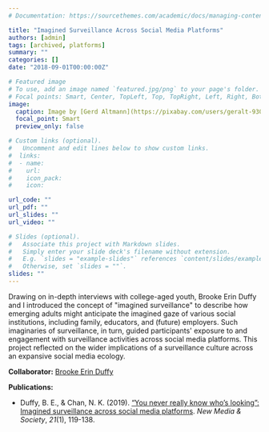 ```yaml
---
# Documentation: https://sourcethemes.com/academic/docs/managing-content/

title: "Imagined Surveillance Across Social Media Platforms"
authors: [admin]
tags: [archived, platforms]
summary: ""
categories: []
date: "2018-09-01T00:00:00Z"

# Featured image
# To use, add an image named `featured.jpg/png` to your page's folder.
# Focal points: Smart, Center, TopLeft, Top, TopRight, Left, Right, BottomLeft, Bottom, BottomRight.
image: 
  caption: Image by [Gerd Altmann](https://pixabay.com/users/geralt-9301/?utm_source=link-attribution&utm_medium=referral&utm_campaign=image&utm_content=1917737) on [Pixabay](https://pixabay.com/)
  focal_point: Smart
  preview_only: false

# Custom links (optional).
#   Uncomment and edit lines below to show custom links.
#  links:
#  - name: 
#    url: 
#    icon_pack: 
#    icon: 

url_code: ""
url_pdf: ""
url_slides: ""
url_video: ""

# Slides (optional).
#   Associate this project with Markdown slides.
#   Simply enter your slide deck's filename without extension.
#   E.g. `slides = "example-slides"` references `content/slides/example-slides.md`.
#   Otherwise, set `slides = ""`.
slides: ""
---
```


Drawing on in-depth interviews with college-aged youth, Brooke Erin Duffy and I introduced the concept of "imagined surveillance" to describe how emerging adults might anticipate the imagined gaze of various social institutions, including family, educators, and (future) employers. Such imaginaries of surveillance, in turn, guided participants' exposure to and engagement with surveillance activities across social media platforms. This project reflected on the wider implications of a surveillance culture across an expansive social media ecology.

**Collaborator:** [Brooke Erin Duffy](https://www.brookeduffy.com/)

**Publications:** 

* Duffy, B. E., & Chan, N. K. (2019). [“You never really know who’s looking”:
Imagined surveillance across social media platforms](https://journals.sagepub.com/doi/abs/10.1177/1461444818791318). *New Media & Society*, *21*(1), 119-138.
